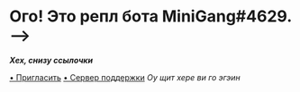 
# Ого! Это репл бота MiniGang#4629. -->

***Хех, снизу ссылочки***

[• Пригласить](https://discord.com/oauth2/authorize?client_id=776118034431213599&scope=bot&permissions=2147483647)
[• Сервер поддержки](https://discord.gg/FP35ymN)
 *Оу щит хере ви го эгэин*
